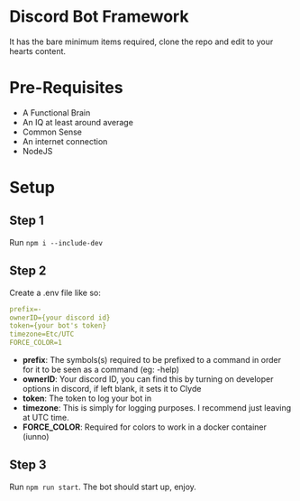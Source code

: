 # Discord Bot Framework
It has the bare minimum items required, clone the repo and edit to your hearts content.

# Pre-Requisites
- A Functional Brain
- An IQ at least around average
- Common Sense
- An internet connection
- NodeJS


# Setup
## Step 1
Run `npm i --include-dev`


## Step 2
Create a .env file like so:

```yaml
prefix=-
ownerID={your discord id}
token={your bot's token}
timezone=Etc/UTC
FORCE_COLOR=1
```

- **prefix**: The symbols(s) required to be prefixed to a command in order for it to be seen as a command (eg: -help)
- **ownerID**: Your discord ID, you can find this by turning on developer options in discord, if left blank, it sets it to Clyde
- **token**: The token to log your bot in
- **timezone**: This is simply for logging purposes. I recommend just leaving at UTC time.
- **FORCE_COLOR**: Required for colors to work in a docker container (iunno)

## Step 3
Run `npm run start`. The bot should start up, enjoy.
